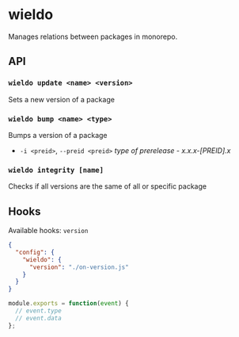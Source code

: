 # wieldo

Manages relations between packages in monorepo.

## API

### `wieldo update <name> <version>`

Sets a new version of a package

### `wieldo bump <name> <type>`

Bumps a version of a package

- `-i <preid>`, `--preid <preid>` _type of prerelease - x.x.x-[PREID].x_

### `wieldo integrity [name]`

Checks if all versions are the same of all or specific package

## Hooks

Available hooks: `version`

```json
{
  "config": {
    "wieldo": {
      "version": "./on-version.js"
    }
  }
}
```

```js
module.exports = function(event) {
  // event.type
  // event.data
};
```
